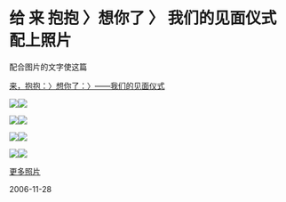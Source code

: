 # 给 来 抱抱 〉想你了 〉 我们的见面仪式 配上照片

配合图片的文字使这篇

[来，抱抱：〉想你了：〉——我们的见面仪式](http://pengyou.rijiben.org/node/830)

![](http://zhaopian.rijiben.org/d/35935-2/_PLX2196.JPG)![](http://zhaopian.rijiben.org/d/35939-2/_PLX2197.JPG)

![](http://zhaopian.rijiben.org/d/35951-2/_PLX2207.JPG)![](http://zhaopian.rijiben.org/d/35955-2/_PLX2211.JPG)

![](http://zhaopian.rijiben.org/d/35959-2/_PLX2212.JPG)![](http://zhaopian.rijiben.org/d/35963-2/_PLX2214.JPG)

![](http://zhaopian.rijiben.org/d/35967-2/_PLX2215.JPG)![](http://zhaopian.rijiben.org/d/35971-2/_PLX2218.JPG)


[更多照片](http://zhaopian.rijiben.org/v/tony+king/shijitan/?g2_page=8)

2006-11-28